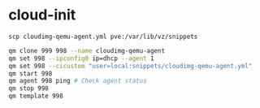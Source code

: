 # cloud-init

`scp cloudimg-qemu-agent.yml pve:/var/lib/vz/snippets`

```sh
qm clone 999 998 --name cloudimg-qemu-agent
qm set 998 --ipconfig0 ip=dhcp --agent 1
qm set 998 --cicustom "user=local:snippets/cloudimg-qemu-agent.yml"
qm start 998
qm agent 998 ping # Check agent status
qm stop 998
qm template 998
```
